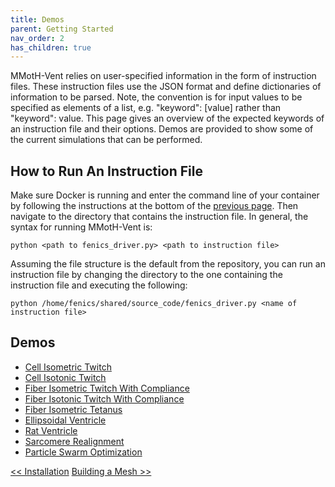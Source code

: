 ```yaml
---
title: Demos
parent: Getting Started
nav_order: 2
has_children: true
---
```


MMotH-Vent relies on user-specified information in the form of instruction files. These instruction files use the JSON format and define dictionaries of information to be parsed. Note, the convention is for input values to be specified as elements of a list, e.g. "keyword": [value] rather than "keyword": value. This page gives an overview of the expected keywords of an instruction file and their options. Demos are provided to show some of the current simulations that can be performed.  

How to Run An Instruction File
------------------------------
Make sure Docker is running and enter the command line of your container by following the instructions at the bottom of the [previous page](../installation/installation.md#enter-container-command-line). Then navigate to the directory that contains the instruction file. In general, the syntax for running MMotH-Vent is:

```
python <path to fenics_driver.py> <path to instruction file>
```

Assuming the file structure is the default from the repository, you can run an instruction file by changing the directory to the one containing the instruction file and executing the following:  

```
python /home/fenics/shared/source_code/fenics_driver.py <name of instruction file>
```

Demos
-----
- [Cell Isometric Twitch](/cell_isometric_demo_page/single_cell_isometrice_demo_page.md)
- [Cell Isotonic Twitch](/cell_isotonic_twitch_page/cell_isotonic_twitch_demo.md)
- [Fiber Isometric Twitch With Compliance](/fiber_isometric_twitch_with_compliance_page/fiber_isometric_twitch_with_compliance_demo.md)
- [Fiber Isotonic Twitch With Compliance](/fiber_isotonic_twitch_page/fiber_isotonic_twitch_demo.md)
- [Fiber Isometric Tetanus](/fiber_isometric_tetanus_page/fiber_isometric_tetanus_demo.md)
- [Ellipsoidal Ventricle](/ventricle_ellipsoid_page/ventricle_ellipsoid_demo.md)
- [Rat Ventricle](/ventricle_rat_page/ventricle_rat_demo.md)
- [Sarcomere Realignment](/fiber_realignment_page/fiber_realignment_demo.md)
- [Particle Swarm Optimization](/particle_swarm_page/particle_swarm_demo.md)

<a href="../installation/installation.html" class="btn btn--primary"><< Installation</a>
<a href="../creating_input_files/fenics_input_readme.html" class="btn btn--primary">Building a Mesh >></a>
